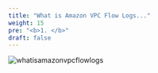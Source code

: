 ```yaml
---
title: "What is Amazon VPC Flow Logs..."
weight: 15
pre: "<b>1. </b>"
draft: false
---
```


![whatisamazonvpcflowlogs](/images/whatisamazonvpcflowlog.png)
